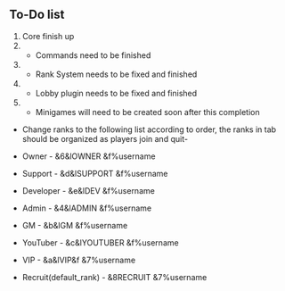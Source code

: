 ## To-Do list

1. Core finish up
2. - Commands need to be finished
3. - Rank System needs to be fixed and finished
4. - Lobby plugin needs to be fixed and finished
5. - Minigames will need to be created soon after this completion

 - Change ranks to the following list according to order, the ranks in tab should be organized as players join and quit- 
 
 - Owner - &6&lOWNER &f%username
 - Support - &d&lSUPPORT &f%username
 - Developer - &e&lDEV &f%username
 - Admin - &4&lADMIN &f%username
 - GM - &b&lGM &f%username
 - YouTuber - &c&lYOUTUBER &f%username
 - VIP - &a&lVIP&f &7%username
 - Recruit(default_rank) - &8RECRUIT &7%username